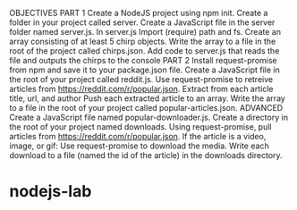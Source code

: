OBJECTIVES
PART 1
Create a NodeJS project using npm init.
Create a folder in your project called server.
Create a JavaScript file in the server folder named server.js.
In server.js
Import (require) path and fs.
Create an array consisting of at least 5 chirp objects.
Write the array to a file in the root of the project called chirps.json.
Add code to server.js that reads the file and outputs the chirps to the console
PART 2
Install request-promise from npm and save it to your package.json file.
Create a JavaScript file in the root of your project called reddit.js.
Use request-promise to retreive articles from https://reddit.com/r/popular.json.
Extract from each article title, url, and author
Push each extracted article to an array.
Write the array to a file in the root of your project called popular-articles.json.
ADVANCED
Create a JavaScript file named popular-downloader.js.
Create a directory in the root of your project named downloads.
Using request-promise, pull articles from https://reddit.com/r/popular.json.
If the article is a video, image, or gif:
Use request-promise to download the media.
Write each download to a file (named the id of the article) in the downloads directory.
# nodejs-lab
